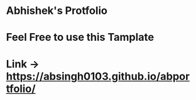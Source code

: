 
# Abhishek's Protfolio
# Feel Free to use this Tamplate  
# Link -> https://absingh0103.github.io/abportfolio/

